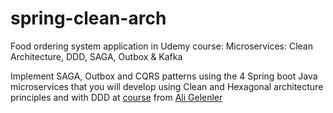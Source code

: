 # spring-clean-arch

<p>Food ordering system application in Udemy course: Microservices: Clean Architecture, DDD, SAGA, Outbox & Kafka </p>

<p>Implement SAGA, Outbox and CQRS patterns using the 4 Spring boot Java microservices that you will develop using Clean and Hexagonal architecture principles and with DDD at <a href='https://www.udemy.com/course/microservices-clean-architecture-ddd-saga-outbox-kafka-kubernetes/?referralCode=D9CF425EC696F08E501F'>course</a> from <a href='https://www.udemy.com/user/ali-gelenler/'>Ali Gelenler</a></p>